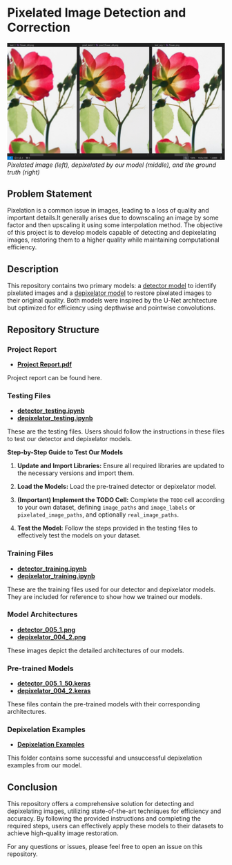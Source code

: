 # Pixelated Image Detection and Correction

![Depixelation Example](https://github.com/aShutOSh0139/Pixelated_Img_Correction/blob/main/depixelation_examples/success2_flower_4x_lanczos_nearest.png?raw=true)
*Pixelated image (left), depixelated by our model (middle), and the ground truth (right)*

## Problem Statement

Pixelation is a common issue in images, leading to a loss of quality and important details.It generally arises due to downscaling an image by some factor and then upscaling it using some interpolation method. The objective of this project is to develop models capable of detecting and depixelating images, restoring them to a higher quality while maintaining computational efficiency.

## Description

This repository contains two primary models: a [detector model](https://github.com/aShutOSh0139/pixelation_correction/blob/main/detector_005_1_50.keras) to identify pixelated images and a [depixelator model](https://github.com/aShutOSh0139/pixelation_correction/blob/main/depixelator_004_2.keras) to restore pixelated images to their original quality. Both models were inspired by the U-Net architecture but optimized for efficiency using depthwise and pointwise convolutions.

## Repository Structure

### Project Report
- **[Project Report.pdf](https://github.com/aShutOSh0139/pixelation_correction/blob/main/Project%20Report.pdf)**

Project report can be found here.

### Testing Files
- **[detector_testing.ipynb](https://github.com/aShutOSh0139/pixelation_correction/blob/main/detector_testing.ipynb)**
- **[depixelator_testing.ipynb](https://github.com/aShutOSh0139/pixelation_correction/blob/main/depixelator_testing.ipynb)**

These are the testing files. Users should follow the instructions in these files to test our detector and depixelator models.

**Step-by-Step Guide to Test Our Models**

1. **Update and Import Libraries:** Ensure all required libraries are updated to the necessary versions and import them.

2. **Load the Models:** Load the pre-trained detector or depixelator model.

3. **(Important) Implement the TODO Cell:** Complete the `TODO` cell according to your own dataset, defining `image_paths` and `image_labels` or `pixelated_image_paths`, and optionally `real_image_paths`.

4. **Test the Model:** Follow the steps provided in the testing files to effectively test the models on your dataset.

### Training Files
- **[detector_training.ipynb](https://github.com/aShutOSh0139/pixelation_correction/blob/main/detector_training.ipynb)**
- **[depixelator_training.ipynb](https://github.com/aShutOSh0139/pixelation_correction/blob/main/depixelator_training.ipynb)**

These are the training files used for our detector and depixelator models. They are included for reference to show how we trained our models.

### Model Architectures
- **[detector_005_1.png](https://github.com/aShutOSh0139/pixelation_correction/blob/main/detector_005_1.png)**
- **[depixelator_004_2.png](https://github.com/aShutOSh01391/pixelation_correction/blob/main/depixelator_004_2.png)**

These images depict the detailed architectures of our models.

### Pre-trained Models
- **[detector_005_1_50.keras](https://github.com/aShutOSh0139/pixelation_correction/blob/main/detector_005_1_50.keras)**
- **[depixelator_004_2.keras](https://github.com/aShutOSh0139/pixelation_correction/blob/main/depixelator_004_2.keras)**

These files contain the pre-trained models with their corresponding architectures.

### Depixelation Examples
- **[Depixelation Examples](https://github.com/aShutOSh0139/pixelation_correction/tree/main/depixelation_examples)**

This folder contains some successful and unsuccessful depixelation examples from our model.

## Conclusion

This repository offers a comprehensive solution for detecting and depixelating images, utilizing state-of-the-art techniques for efficiency and accuracy. By following the provided instructions and completing the required steps, users can effectively apply these models to their datasets to achieve high-quality image restoration.

For any questions or issues, please feel free to open an issue on this repository.
